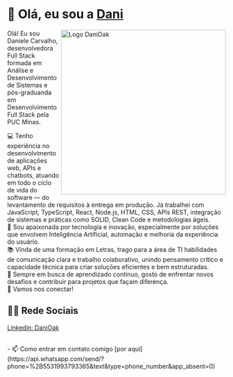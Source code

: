 # 👋 Olá, eu sou a [Dani](https://www.linkedin.com/in/danioak)


  
  <img align="right" alt="Logo DaniOak" width="380" src="https://lh3.googleusercontent.com/pw/AP1GczMKpvL845mrYjeSmft4Uhff6AJVn9TBOsjC8IxmprXgQpkRsJReeJTPnp31MUA08K-Up0u3rP5KjB9GCyU-00x8uohP0FCeqJwLlhbrKz1W_EZGsN9XuQqOrT7_5Aa4xk0V5ZYILbofXr6BrugD0JTrmg=w890-h890-s-no-gm?authuser=0" alt="MyOctocat">
  <p align="left"> 

Olá! Eu sou Daniele Carvalho, desenvolvedora Full Stack formada em Análise e Desenvolvimento de Sistemas e pós-graduanda em Desenvolvimento Full Stack pela PUC Minas.<br>

💻 Tenho experiência no desenvolvimento de aplicações web, APIs e chatbots, atuando em todo o ciclo de vida do software — do levantamento de requisitos à entrega em produção. Já trabalhei com JavaScript, TypeScript, React, Node.js, HTML, CSS, APIs REST, integração de sistemas e práticas como SOLID, Clean Code e metodologias ágeis.<br>
🤖 Sou apaixonada por tecnologia e inovação, especialmente por soluções que envolvem Inteligência Artificial, automação e melhoria da experiência do usuário.<br>
📚 Vinda de uma formação em Letras, trago para a área de TI habilidades de comunicação clara e trabalho colaborativo, unindo pensamento crítico e capacidade técnica para criar soluções eficientes e bem estruturadas.<br>
🚀 Sempre em busca de aprendizado contínuo, gosto de enfrentar novos desafios e contribuir para projetos que façam diferença. <br>
🔗 Vamos nos conectar!
 
  ## 👩‍💻 Rede Sociais 
  [Linkedin: DaniOak](https://www.linkedin.com/in/danioak)<br>

  <br>
  - 📫 Como entrar em contato comigo [por aqui](https://api.whatsapp.com/send/?phone=%2B5531993793365&text&type=phone_number&app_absent=0)
   
</p>
